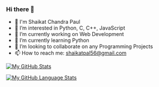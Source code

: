 ### Hi there 👋

- 👋 I'm Shaikat Chandra Paul
- 👀 I’m interested in Python, C, C++, JavaScript
- 🔭 I’m currently working on Web Development
- 🌱 I’m currently learning Python
- 👯 I’m looking to collaborate on any Programming Projects
- 📫 How to reach me: shaikatpal56@gmail.com

[![My GitHub Stats](https://github-readme-stats.vercel.app/api/?username=shaikat17&count_private=true&theme=tokyonight&showicons=true)]()

[![My GitHub Language Stats](https://github-readme-stats.vercel.app/api/top-langs/?username=shaikat17&langs_count=6&theme=tokyonight)]()
